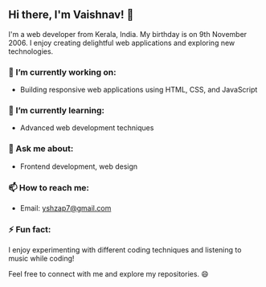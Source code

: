 ## Hi there, I'm Vaishnav! 👋

I'm a web developer from Kerala, India. My birthday is on 9th November 2006. I enjoy creating delightful web applications and exploring new technologies.

### 🔭 I’m currently working on:
- Building responsive web applications using HTML, CSS, and JavaScript

### 🌱 I’m currently learning:
- Advanced web development techniques

### 💬 Ask me about:
- Frontend development, web design

### 📫 How to reach me:
- Email: yshzap7@gmail.com

### ⚡ Fun fact:
I enjoy experimenting with different coding techniques and listening to music while coding!

Feel free to connect with me and explore my repositories. 😄
